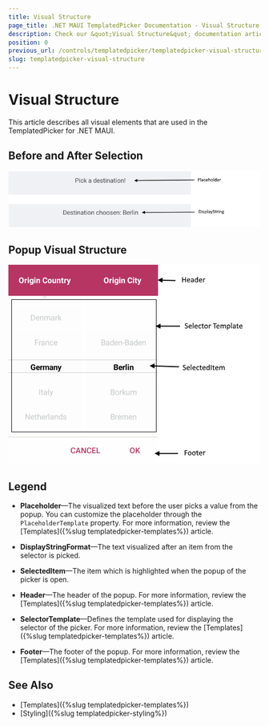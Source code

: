 ```yaml
---
title: Visual Structure
page_title: .NET MAUI TemplatedPicker Documentation - Visual Structure
description: Check our &quot;Visual Structure&quot; documentation article for Telerik TemplatedPicker for .NET MAUI control.
position: 0
previous_url: /controls/templatedpicker/templatedpicker-visual-structure
slug: templatedpicker-visual-structure
---
```


# Visual Structure

This article describes all visual elements that are used in the TemplatedPicker for .NET MAUI.

## Before and After Selection

![TemplatedPicker Visual Structure Display Text](images/templatedpicker_structure_placeholder_display.png "Visual elements of TemplatedPicker control")

## Popup Visual Structure

![TemplatedPicker Visual Structure](images/templated_picker_visual_structure.png "Visual elements of TemplatedPicker Popup")

## Legend

- **Placeholder**&mdash;The visualized text before the user picks a value from the popup. You can customize the placeholder through the `PlaceholderTemplate` property. For more information, review the [Templates]({%slug templatedpicker-templates%}) article.

- **DisplayStringFormat**&mdash;The text visualized after an item from the selector is picked.

- **SelectedItem**&mdash;The item which is highlighted when the popup of the picker is open.

- **Header**&mdash;The header of the popup. For more information, review the [Templates]({%slug templatedpicker-templates%}) article.

- **SelectorTemplate**&mdash;Defines the template used for displaying the selector of the picker. For more information, review the [Templates]({%slug templatedpicker-templates%}) article.

- **Footer**&mdash;The footer of the popup. For more information, review the [Templates]({%slug templatedpicker-templates%}) article.

## See Also

- [Templates]({%slug templatedpicker-templates%})
- [Styling]({%slug templatedpicker-styling%})

